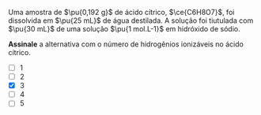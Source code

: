 Uma amostra de $\pu{0,192 g}$ de ácido cítrico, $\ce{C6H8O7}$, foi dissolvida em $\pu{25 mL}$ de água destilada. A solução foi tiutulada com $\pu{30 mL}$ de uma solução $\pu{1 mol.L-1}$ em hidróxido de sódio.

**Assinale** a alternativa com o número de hidrogênios ionizáveis no ácido cítrico.

- [ ] 1
- [ ] 2
- [x] 3
- [ ] 4
- [ ] 5